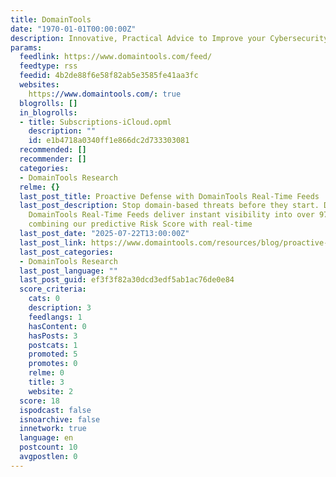 ```yaml
---
title: DomainTools
date: "1970-01-01T00:00:00Z"
description: Innovative, Practical Advice to Improve your Cybersecurity Posture
params:
  feedlink: https://www.domaintools.com/feed/
  feedtype: rss
  feedid: 4b2de88f6e58f82ab5e3585fe41aa3fc
  websites:
    https://www.domaintools.com/: true
  blogrolls: []
  in_blogrolls:
  - title: Subscriptions-iCloud.opml
    description: ""
    id: e1b4718a0340ff1e866dc2d733303081
  recommended: []
  recommender: []
  categories:
  - DomainTools Research
  relme: {}
  last_post_title: Proactive Defense with DomainTools Real-Time Feeds
  last_post_description: Stop domain-based threats before they start. Discover how
    DomainTools Real-Time Feeds deliver instant visibility into over 97% of the Internet,
    combining our predictive Risk Score with real-time
  last_post_date: "2025-07-22T13:00:00Z"
  last_post_link: https://www.domaintools.com/resources/blog/proactive-defense-with-domaintools-real-time-feeds/
  last_post_categories:
  - DomainTools Research
  last_post_language: ""
  last_post_guid: ef3f3f82a30dcd3edf5ab1ac76de0e84
  score_criteria:
    cats: 0
    description: 3
    feedlangs: 1
    hasContent: 0
    hasPosts: 3
    postcats: 1
    promoted: 5
    promotes: 0
    relme: 0
    title: 3
    website: 2
  score: 18
  ispodcast: false
  isnoarchive: false
  innetwork: true
  language: en
  postcount: 10
  avgpostlen: 0
---
```

